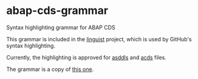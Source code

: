 # abap-cds-grammar

Syntax highlighting grammar for ABAP CDS 

This grammar is included in the [linguist](https://github.com/github/linguist/) project, which is used by GitHub's syntax highlighting.

Currently, the highlighting is approved for [asddls](https://github.com/github/linguist/pull/4614#issuecomment-778103495) and [acds](https://github.com/SAP/abap-file-formats/pull/372) files.

The grammar is a copy of [this one](https://github.com/SAP-samples/vscode-abap-cds/edit/master/syntaxes/cds.tmLanguage.json).
